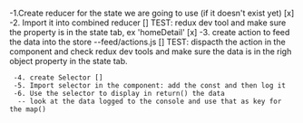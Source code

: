 -1.Create reducer for the state we are going to use (if it doesn't exist yet) [x]
-2. Import it into combined reducer []
TEST: redux dev tool and make sure the property is in the state tab, ex 'homeDetail' [x]
-3. create action to feed the data into the store --feed/actions.js []
TEST: dispacth the action in the component and check redux dev tools and
make sure the data is in the righ object property in the state tab.

     -4. create Selector []
     -5. Import selector in the component: add the const and then log it
     -6. Use the selector to display in return() the data
      -- look at the data logged to the console and use that as key for the map()
